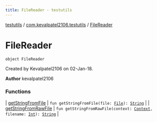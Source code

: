 ```yaml
---
title: FileReader - testutils
---
```


[testutils](../../index.html) / [com.kevalpatel2106.testutils](../index.html) / [FileReader](./index.html)

# FileReader

`object FileReader`

Created by Kevalpatel2106 on 02-Jan-18.

**Author**
kevalpatel2106

### Functions

| [getStringFromFile](get-string-from-file.html) | `fun getStringFromFile(file: `[`File`](https://developer.android.com/reference/java/io/File.html)`): `[`String`](https://kotlinlang.org/api/latest/jvm/stdlib/kotlin/-string/index.html) |
| [getStringFromRawFile](get-string-from-raw-file.html) | `fun getStringFromRawFile(context: `[`Context`](https://developer.android.com/reference/android/content/Context.html)`, filename: `[`Int`](https://kotlinlang.org/api/latest/jvm/stdlib/kotlin/-int/index.html)`): `[`String`](https://kotlinlang.org/api/latest/jvm/stdlib/kotlin/-string/index.html) |

